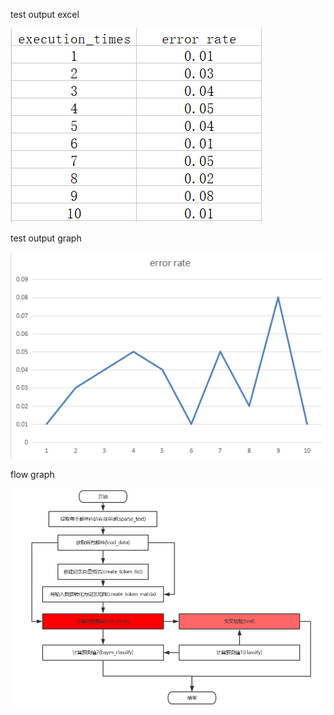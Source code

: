 test output excel

![dfasd](https://github.com/boobpoop/bayes/blob/master/bayes/image/output1.png)

test output graph

![dfas](https://github.com/boobpoop/bayes/blob/master/bayes/image/output2.png)

flow graph

![rer](https://github.com/boobpoop/bayes/blob/master/bayes/image/flow_graph.png)
